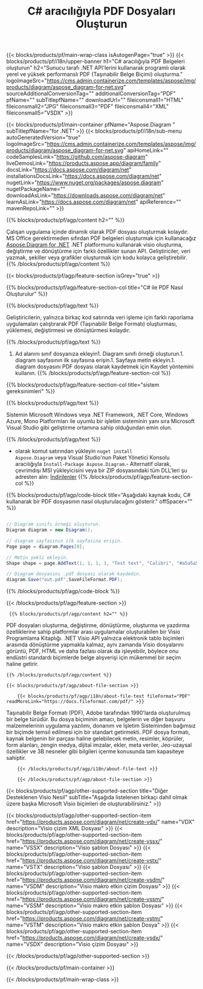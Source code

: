 ﻿---
title: C# aracılığıyla PDF Dosyaları Oluşturun 
url: /tr/net/create-pdf/ 
description: C# PDF belgeleri oluşturmak için örnek kod. VB.NET, Asp.NET veya herhangi bir .NET tabanlı uygulama içinde PDF dosyaları oluşturmak için bu kodu kullanın.
---
{{< blocks/products/pf/main-wrap-class isAutogenPage="true" >}}
{{< blocks/products/pf/i18n/upper-banner h1="C# aracılığıyla PDF Belgeleri oluşturun" h2="Sunucu tarafı .NET API\'lerini kullanarak programlı olarak yerel ve yüksek performanslı PDF (Taşınabilir Belge Biçimi) oluşturma." logoImageSrc="https://cms.admin.containerize.com/templates/aspose/img/products/diagram/aspose_diagram-for-net.svg" sourceAdditionalConversionTag="" additionalConversionTag="PDF" pfName="" subTitlepfName="" downloadUrl="" fileiconsmall1="HTML" fileiconsmall2="JPG" fileiconsmall3="PDF" fileiconsmall4="XML" fileiconsmall5="VSDX" >}}

{{< blocks/products/pf/main-container pfName="Aspose.Diagram " subTitlepfName="for .NET" >}}
{{< blocks/products/pf/i18n/sub-menu autoGeneratedVersion="true" logoImageSrc="https://cms.admin.containerize.com/templates/aspose/img/products/diagram/aspose_diagram-for-net.svg" apiHomeLink="" codeSamplesLink="https://github.com/aspose-diagram" liveDemosLink="https://products.aspose.app/diagram/family" docsLink="https://docs.aspose.com/diagram/net" installationsDocsLink="https://docs.aspose.com/diagram/net" nugetLink="https://www.nuget.org/packages/aspose.diagram" nugetPackageName="" downloadAsLink="https://downloads.aspose.com/diagram/net" learnAsLink="https://docs.aspose.com/diagram/net" apiReference="" mavenRepoLink="" >}}

{{% blocks/products/pf/agp/content h2="" %}}

 Çalışan uygulama içinde dinamik olarak PDF dosyası oluşturmak kolaydır. MS Office gerektirmeden sıfırdan PDF belgeleri oluşturmak için kullanacağız
 [Aspose.Diagram for .NET](https://products.aspose.com/diagram/net) 
 .NET platformunu kullanarak visio oluşturma, değiştirme ve dönüştürme için farklı özellikler sunan API. Geliştiriciler, veri yazmak, şekiller veya grafikler oluşturmak için kodu kolayca geliştirebilir.
{{% /blocks/products/pf/agp/content %}}

{{< blocks/products/pf/agp/feature-section isGrey="true" >}}

{{% blocks/products/pf/agp/feature-section-col title="C# ile PDF Nasıl Oluşturulur" %}}

{{% blocks/products/pf/agp/text %}}

 Geliştiricilerin, yalnızca birkaç kod satırında veri işleme için farklı raporlama uygulamaları çalıştırarak PDF (Taşınabilir Belge Formatı) oluşturması, yüklemesi, değiştirmesi ve dönüştürmesi kolaydır.

{{% /blocks/products/pf/agp/text %}}

1. Ad alanını sınıf dosyanıza ekleyin1. Diagram sınıfı örneği oluşturun.1. diagram sayfasının ilk sayfasına erişin.1. Sayfaya metin ekleyin.1. diagram dosyasını PDF dosyası olarak kaydetmek için Kaydet yöntemini kullanın.
{{% /blocks/products/pf/agp/feature-section-col %}}

{{% blocks/products/pf/agp/feature-section-col title="sistem gereksinimleri" %}}

{{% blocks/products/pf/agp/text %}}

 Sistemin Microsoft Windows veya .NET Framework, .NET Core, Windows Azure, Mono Platformları ile uyumlu bir işletim sisteminin yanı sıra Microsoft Visual Studio gibi geliştirme ortamına sahip olduğundan emin olun. 

{{% /blocks/products/pf/agp/text %}}

- olarak komut satırından yükleyin <code>nuget install Aspose.Diagram</code> veya Visual Studio'nun Paket Yönetici Konsolu aracılığıyla <code>Install-Package Aspose.Diagram</code>.- Alternatif olarak, çevrimdışı MSI yükleyicisini veya bir ZIP dosyasındaki tüm DLL'leri şu adresten alın: <a href="https://downloads.aspose.com/diagram/net">İndirilenler</a>
{{% /blocks/products/pf/agp/feature-section-col %}}

{{% blocks/products/pf/agp/code-block title="Aşağıdaki kaynak kodu, C# kullanarak bir PDF dosyasının nasıl oluşturulacağını gösterir." offSpacer="" %}}

```cs

// Diagram sınıfı örneği oluşturun.
Diagram diagram = new Diagram();

// diagram sayfasının ilk sayfasına erişin.
Page page = diagram.Pages[0];

// Metin şekli ekleyin.
Shape shape = page.AddText(1, 1, 1, 1, "Test text", "Calibri", "#a5a5a5", 0.25);

// Diagram dosyasını .pdf dosyası olarak kaydedin.
diagram.Save("out.pdf",SaveFileFormat.PDF);


```

{{% /blocks/products/pf/agp/code-block %}}

{{< /blocks/products/pf/agp/feature-section >}}

<!-- aboutfile Starts -->

     
     {{% blocks/products/pf/agp/content h2="" %}}

 PDF dosyaları oluşturma, değiştirme, dönüştürme, oluşturma ve yazdırma özelliklerine sahip platformlar arası uygulamalar oluşturabilen bir Visio Programlama Kitaplığı. .NET Visio API yalnızca elektronik tablo biçimleri arasında dönüştürme yapmakla kalmaz, aynı zamanda Visio dosyalarını görüntü, PDF, HTML ve daha fazlası olarak da işleyebilir, böylece onu endüstri standardı biçimlerde belge alışverişi için mükemmel bir seçim haline getirir.

    {{% /blocks/products/pf/agp/content %}}

    {{< blocks/products/pf/agp/about-file-section >}}

        {{< blocks/products/pf/agp/i18n/about-file-text fileFormat="PDF" readMoreLink="https://docs.fileformat.com/pdf/" >}}
Taşınabilir Belge Formatı (PDF), Adobe tarafından 1990'larda oluşturulmuş bir belge türüdür. Bu dosya biçiminin amacı, belgelerin ve diğer başvuru malzemelerinin uygulama yazılımı, donanım ve İşletim Sisteminden bağımsız bir biçimde temsil edilmesi için bir standart getirmekti. PDF dosya formatı, kaynak belgenin bir parçası haline gelebilecek metin, resimler, köprüler, form alanları, zengin medya, dijital imzalar, ekler, meta veriler, Jeo-uzaysal özellikler ve 3B nesneler gibi bilgileri içerme konusunda tam kapasiteye sahiptir.

        {{< /blocks/products/pf/agp/i18n/about-file-text >}}

        {{< /blocks/products/pf/agp/about-file-section >}}

          

<!-- aboutfile Ends -->

{{< blocks/products/pf/agp/other-supported-section title="Diğer Desteklenen Visio Nesil" subTitle="Aşağıda listelenen birkaçı dahil olmak üzere başka Microsoft Visio biçimleri de oluşturabilirsiniz." >}}

{{< blocks/products/pf/agp/other-supported-section-item href="https://products.aspose.com/diagram/net/create-vdx/" name="VDX" description="Visio çizim XML Dosyası" >}} 
{{< blocks/products/pf/agp/other-supported-section-item href="https://products.aspose.com/diagram/net/create-vssx/" name="VSSX" description="Visio şablon Dosyası" >}}
{{< blocks/products/pf/agp/other-supported-section-item href="https://products.aspose.com/diagram/net/create-vstx/" name="VSTX" description="Visio şablon Dosyası" >}}
{{< blocks/products/pf/agp/other-supported-section-item href="https://products.aspose.com/diagram/net/create-vsdm/" name="VSDM" description="Visio makro etkin çizim Dosyası" >}}
{{< blocks/products/pf/agp/other-supported-section-item href="https://products.aspose.com/diagram/net/create-vssm/" name="VSSM" description="Visio makro etkin şablon Dosyası" >}}
{{< blocks/products/pf/agp/other-supported-section-item href="https://products.aspose.com/diagram/net/create-vstm/" name="VSTM" description="Visio makro etkin şablon Dosya" >}}
{{< blocks/products/pf/agp/other-supported-section-item href="https://products.aspose.com/diagram/net/create-vsdx/" name="VSDX" description="Visio çizim Dosyası" >}}

{{< /blocks/products/pf/agp/other-supported-section >}}

{{< /blocks/products/pf/main-container >}}
    
{{< /blocks/products/pf/main-wrap-class >}}
